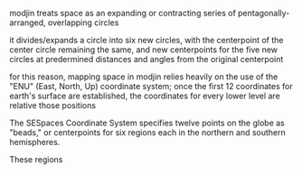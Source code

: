 modjin treats space as an expanding or contracting series of pentagonally-arranged, overlapping circles 

it divides/expands a circle into six new circles, with the centerpoint of the center circle remaining the same, and new centerpoints for the five new circles at predermined distances and angles from the original centerpoint

for this reason, mapping space in modjin relies heavily on the use of the "ENU" (East, North, Up) coordinate system; once the first 12 coordinates for earth's surface are established, the coordinates for every lower level are relative
those positions

The SESpaces Coordinate System specifies twelve points on the globe as "beads," or centerpoints for six regions each in the northern and southern hemispheres. 

These regions 
    